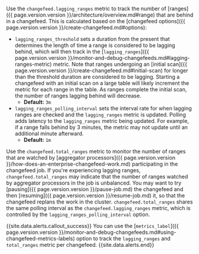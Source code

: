 Use the `changefeed.lagging_ranges` metric to track the number of [ranges]({{ page.version.version }}/architecture/overview.md#range) that are behind in a changefeed. This is calculated based on the [changefeed options]({{ page.version.version }}/create-changefeed.md#options):

- `lagging_ranges_threshold` sets a duration from the present that determines the length of time a range is considered to be lagging behind, which will then track in the [`lagging_ranges`]({{ page.version.version }}/monitor-and-debug-changefeeds.md#lagging-ranges-metric) metric. Note that ranges undergoing an [initial scan]({{ page.version.version }}/create-changefeed.md#initial-scan) for longer than the threshold duration are considered to be lagging. Starting a changefeed with an initial scan on a large table will likely increment the metric for each range in the table. As ranges complete the initial scan, the number of ranges lagging behind will decrease.
    - **Default:** `3m`
- `lagging_ranges_polling_interval` sets the interval rate for when lagging ranges are checked and the `lagging_ranges` metric is updated. Polling adds latency to the `lagging_ranges` metric being updated. For example, if a range falls behind by 3 minutes, the metric may not update until an additional minute afterward.
    - **Default:** `1m`

Use the `changefeed.total_ranges` metric to monitor the number of ranges that are watched by [aggregator processors]({{ page.version.version }}/how-does-an-enterprise-changefeed-work.md) participating in the changefeed job. If you're experiencing lagging ranges, `changefeed.total_ranges` may indicate that the number of ranges watched by aggregator processors in the job is unbalanced. You may want to try [pausing]({{ page.version.version }}/pause-job.md) the changefeed and then [resuming]({{ page.version.version }}/resume-job.md) it, so that the changefeed replans the work in the cluster. `changefeed.total_ranges` shares the same polling interval as the `changefeed.lagging_ranges` metric, which is controlled by the `lagging_ranges_polling_interval` option.

{{site.data.alerts.callout_success}}
You can use the [`metrics_label`]({{ page.version.version }}/monitor-and-debug-changefeeds.md#using-changefeed-metrics-labels) option to track the `lagging_ranges` and `total_ranges` metric per changefeed.
{{site.data.alerts.end}}